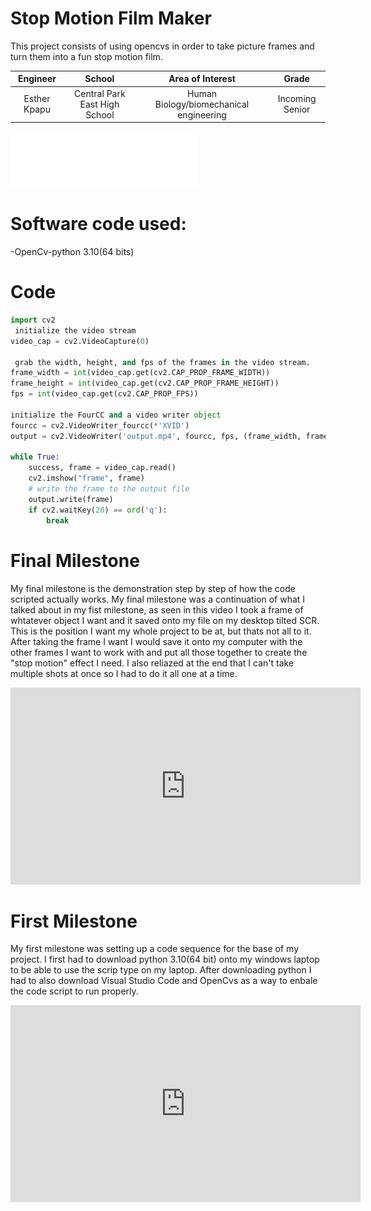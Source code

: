 ﻿# Stop Motion Film Maker
This project consists of using opencvs in order to take picture frames and turn them into a fun stop motion film. 

| **Engineer** | **School** | **Area of Interest** | **Grade** |
|:--:|:--:|:--:|:--:|
| Esther Kpapu | Central Park East High School | Human Biology/biomechanical engineering | Incoming Senior

![Headstone Image](https://github.com/BlueStampEng/BSE_Template_Portfolio/blob/4655d8c4b2f1d0fa5912511d0b39542520b9f88e/branding/BlueStamp-Engineering-Logo-White.png) 

# Software code used:
-OpenCv-python 3.10(64 bits)

# Code 

```py
import cv2
 initialize the video stream
video_cap = cv2.VideoCapture(0)

 grab the width, height, and fps of the frames in the video stream.
frame_width = int(video_cap.get(cv2.CAP_PROP_FRAME_WIDTH))
frame_height = int(video_cap.get(cv2.CAP_PROP_FRAME_HEIGHT))
fps = int(video_cap.get(cv2.CAP_PROP_FPS))

initialize the FourCC and a video writer object
fourcc = cv2.VideoWriter_fourcc(*'XVID')
output = cv2.VideoWriter('output.mp4', fourcc, fps, (frame_width, frame_height))

while True:
    success, frame = video_cap.read()
    cv2.imshow("frame", frame)
    # write the frame to the output file
    output.write(frame)
    if cv2.waitKey(20) == ord('q'):
        break
```

# Final Milestone

My final milestone is the demonstration step by step of how the code scripted actually works. My final milestone was a continuation of what I talked about in my fist milestone, as seen in this video I took a frame of whtatever object I want and it saved onto my file on my desktop tilted SCR. This is the position I want my whole project to be at, but thats not all to it. After taking the frame I want I would save it onto my computer with the other frames I want to work with and put all those together to create the "stop motion" effect I need. I also reliazed at the end that I can't take multiple shots at once so I had to do it all one at a time. 

<iframe width="560" height="315" src="https://www.youtube.com/embed/Tl0eXKZv4QI" title="YouTube video player" frameborder="0" allow="accelerometer; autoplay; clipboard-write; encrypted-media; gyroscope; picture-in-picture" allowfullscreen></iframe>

# First Milestone
  
My first milestone was setting up a code sequence for the base of my project. I first had to download python 3.10(64 bit) onto my windows laptop to be able to use the scrip type on my laptop. After downloading python I had to also download Visual Studio Code and OpenCvs as a way to enbale the code script to run properly. 

<iframe width="560" height="315" src="https://www.youtube.com/embed/R3KhEzNtbq8" title="YouTube video player" frameborder="0" allow="accelerometer; autoplay; clipboard-write; encrypted-media; gyroscope; picture-in-picture" allowfullscreen></iframe>
